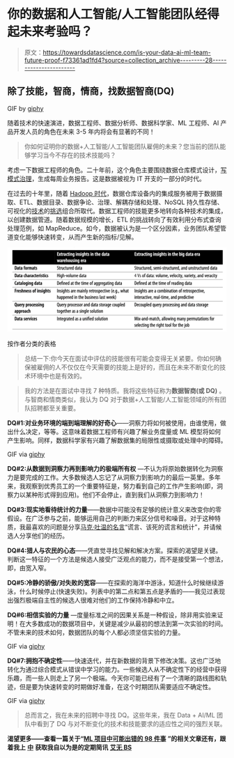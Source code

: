 # 你的数据和人工智能/人工智能团队经得起未来考验吗？

> 原文：<https://towardsdatascience.com/is-your-data-ai-ml-team-future-proof-f73361ad1fd4?source=collection_archive---------28----------------------->

## 除了技能，智商，情商，找数据智商(DQ)

GIF by [giphy](https://giphy.com/gifs/theoffice-FJOvTamQl8rVJG71K3)

随着技术的快速演进，数据工程师、数据分析师、数据科学家、ML 工程师、AI 产品开发人员的角色在未来 3-5 年内将会有显著的不同！

> 你如何证明你的数据+人工智能/人工智能团队雇佣的未来？您当前的团队能够学习当今不存在的技术技能吗？

考虑一下数据工程师的角色。二十年前，这个角色主要围绕数据仓库模式设计，[写模式治理](https://medium.com/wrong-ml/schema-on-read-curse-of-data-lakes-our-5-antidotes-1386199d262f?source=friends_link&sk=cff1d1104f9f82f495f1bf453327d76c)，生成每周业务报告。这是数据被视为 IT 开支的一部分的时代。

在过去的十年里，随着 [Hadoop 时代](https://medium.com/wrong-ml/extracting-insights-from-data-is-becoming-a-key-differentiator-for-enterprises-in-every-sector-bdcc4a7d9ce7?source=friends_link&sk=f1e817a6aaeb5fc7884e4596d45d19b7)，数据仓库设备内的集成服务被用于数据摄取、ETL、数据目录、数据争论、治理、解耦存储和处理、NoSQL 持久性存储、可视化的[技术](https://a16z.com/2020/10/15/the-emerging-architectures-for-modern-data-infrastructure/)的[挑选](https://medium.com/wrong-ml/crossing-the-big-data-chasm-with-sql-7680de6b857c?source=friends_link&sk=b6848b3ed2740b3a363ecd219a22ac5a)组合所取代。数据工程师的技能更多地转向各种技术的集成，以创建数据管道。随着数据规模的增长，ETL 的挑战转向了有效利用分布式查询处理范例，如 MapReduce。如今，数据被认为是一个区分因素，业务团队希望管道变化能够快速转变，从而产生新的指标/见解。

![](img/56766c69aef82d58f67d4d0c2ffa9ade.png)

按作者分类的表格

> 总结一下:你今天在面试中评估的技能很有可能会变得无关紧要。你如何确保被雇佣的人不仅仅在今天需要的技能上是好的，而且在未来不断变化的技术环境中也是有效的。

> 我的方法是在面试中寻找 7 种特质。我将这些特征称为**数据智商(或 DQ)** 。与智商和情商类似，我认为 DQ 对于数据+人工智能/人工智能领域的所有团队招聘都至关重要。

**DQ#1:对业务环境的端到端理解的好奇心**——洞察力将如何被使用，由谁使用，做出什么决定，等等。这意味着数据工程师有兴趣了解业务度量或 ML 模型将如何产生影响。同样，数据科学家有兴趣了解数据集的局限性或摄取或处理中的障碍。

GIF via [giphy](https://giphy.com/gifs/Strawburry17-unleashed-riftside-the-WlJS0sZ9499ixOfalC)

**DQ#2:从数据到洞察力再到影响力的极端所有权** —不认为将原始数据转化为洞察力是要完成的工作。大多数候选人忘记了从洞察力到影响力的最后一英里。多年来，我观察到优秀员工的一个重要特征是，努力看到自己的工作产生影响(即，洞察力以某种形式得到应用)。他们不会停止，直到我们从洞察力到影响力！

**DQ#3:现实地看待统计的力量**——数据中可能没有足够的统计意义来改变你的零假设。在广泛参与之前，能够运用自己的判断力来区分信号和噪音。对于这种特质，我最喜欢的问题是分享[马克·吐温的名言](https://en.wikipedia.org/wiki/Lies,_damned_lies,_and_statistics)“谎言、该死的谎言和统计”，并请候选人分享他们的经历。

**DQ#4:猎人与农民的心态**——凭直觉寻找见解和解决方案。探索的渴望是关键。判断这一特征的一个方法是候选人接受广泛观点的能力，而不是接受第一个想法，即，由宽入窄。

**DQ#5:冷静的骄傲/对失败的宽容**——在探索的海洋中游泳，知道什么时候继续游泳，什么时候停止(快速失败)。列表中的第二点和第五点是矛盾的——我见过表现出强烈极端自主性的候选人很难对他们的工作保持冷静和中立。

**DQ#6:相信实验的力量** —度量标准之间的因果关系是一种假设，除非用实验来证明！在大多数成功的数据项目中，关键是减少从最初的想法到第一次实验的时间。不管未来的技术如何，数据团队的每个人都必须坚信实验的力量。

GIF via [giphy](https://giphy.com/gifs/markrober-elephant-toothpaste-elephanttoothpaste-devilstoothpaste-URvk3RuR5NJvUxnoPX)

**DQ#7:拥抱不确定性**——快速迭代，并在新数据的背景下修改决策。这也广泛地转化为通过综合模式从错误中学习的能力。一些候选人从不确定性下的经营中获得乐趣，而一些人则走上了另一个极端。今天你可能已经有了一个清晰的路线图和轨迹，但是要为快速转变的时期做好准备，在这个时期团队需要适应不确定性。

GIF via [giphy](https://giphy.com/gifs/GuiltyParty-att-atthellolab-hello-lab-ZgUMYIFxX5Quy6JpnS)

> 总而言之，我在未来的招聘中寻找 DQ。这些年来，我在 Data + AI/ML 团队中看到了 DQ 与对不断变化的技术和技能要求的适应性之间的强烈关联。

**渴望更多——查看一篇关于“**[**ML 项目中可能出错的 98 件事**](/51-things-that-can-go-wrong-in-a-real-world-ml-project-c36678065a75) **”的相关文章还有，跟着我上** [**中**](https://modern-cdo.medium.com/) **获取我自以为是的定期简讯** [**艾无 BS**](https://medium.com/swlh/ai-without-bs-weekly-newsletter-1-d4a4c579ed38)